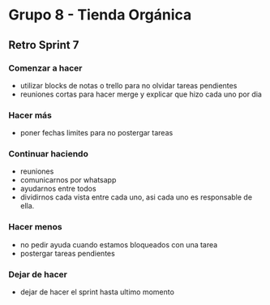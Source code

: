 # **Grupo 8 - Tienda Orgánica**

## Retro Sprint 7

### **Comenzar a hacer**
- utilizar blocks de notas o trello para no olvidar tareas pendientes
- reuniones cortas para hacer merge y explicar que hizo cada uno por dia

### **Hacer más**
- poner fechas limites para no postergar tareas

### **Continuar haciendo**
- reuniones
- comunicarnos por whatsapp
- ayudarnos entre todos
- dividirnos cada vista entre cada uno, asi cada uno es responsable de ella.

### **Hacer menos**
- no pedir ayuda cuando estamos bloqueados con una tarea
- postergar tareas pendientes

### **Dejar de hacer**
- dejar de hacer el sprint hasta ultimo momento